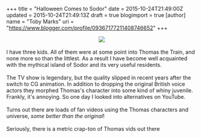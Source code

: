 +++
title = "Halloween Comes to Sodor"
date = 2015-10-24T21:49:00Z
updated = 2015-10-24T21:49:13Z
draft = true
blogimport = true 
[author]
	name = "Toby Marks"
	uri = "https://www.blogger.com/profile/09367177211408746652"
+++

<div class="separator" style="clear: both; text-align: center;"><a href="http://4.bp.blogspot.com/-6Z5hs35FRLg/VixTeLnYyjI/AAAAAAAACuY/qd9svWUS0Kw/s1600/Screen%2BShot%2B2015-10-24%2Bat%2B10.58.06%2BPM.png" imageanchor="1" style="margin-left: 1em; margin-right: 1em;"><img border="0" src="http://4.bp.blogspot.com/-6Z5hs35FRLg/VixTeLnYyjI/AAAAAAAACuY/qd9svWUS0Kw/s900/Screen%2BShot%2B2015-10-24%2Bat%2B10.58.06%2BPM.png" /></a></div><div class="separator" style="clear: both; text-align: left;"><br /></div><div class="separator" style="clear: both; text-align: left;">I have three kids. All of them were at some point into Thomas the Train, and none more so than the littlest. As a result I have become well acquainted with the mythical island of Sodor and its very useful residents.&nbsp;</div><div class="separator" style="clear: both; text-align: left;"><br /></div><div class="separator" style="clear: both; text-align: left;">The TV show is legendary, but the quality slipped in recent years after the switch to CG animation. In addition to dropping the original British voice actors they morphed Thomas's character into some kind of whiny juvenile. Frankly, it's annoying. So one day I looked into alternatives on YouTube.</div><div class="separator" style="clear: both; text-align: left;"><br /></div><div class="separator" style="clear: both; text-align: left;">Turns out there are loads of fan videos using the Thomas characters and universe, <i>some better than the original</i>!&nbsp;</div><div class="separator" style="clear: both; text-align: left;"><br /></div><div class="separator" style="clear: both; text-align: left;">Seriously, there is a metric crap-ton of Thomas vids out there</div><div class="separator" style="clear: both; text-align: left;"><br /></div><div class="separator" style="clear: both; text-align: left;"><br /></div>
